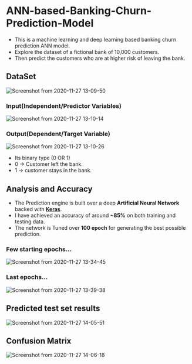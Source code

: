 # ANN-based-Banking-Churn-Prediction-Model
- This is a machine learning and deep learning based banking churn prediction ANN model.
- Explore the dataset of a fictional bank of 10,000 customers.
- Then predict the customers who are at higher risk of leaving the bank.

## DataSet
![Screenshot from 2020-11-27 13-09-50](https://user-images.githubusercontent.com/43890931/100425992-336e9b80-30b6-11eb-9706-1f9c41ec0241.png)

### Input(Independent/Predictor Variables)
![Screenshot from 2020-11-27 13-10-14](https://user-images.githubusercontent.com/43890931/100427551-a24cf400-30b8-11eb-91d4-8a9cfcb9937e.png)

### Output(Dependent/Target Variable) 
![Screenshot from 2020-11-27 13-10-26](https://user-images.githubusercontent.com/43890931/100427678-cf010b80-30b8-11eb-8d62-fa80bd062bd8.png)
- Its binary type (0 OR 1)
- 0 -> Customer left the bank.
- 1 -> customer stays in the bank.

## Analysis and Accuracy
- The Prediction engine is built over a deep **Artificial Neural Network** backed with **[Keras](https://www.tensorflow.org/guide/keras)**.
- I have achieved an accuracy of around **~85%** on both training and testing data.</br>
- The network is Tuned over **100 epoch** for generating the best possible prediction.
### Few starting epochs...
![Screenshot from 2020-11-27 13-34-45](https://user-images.githubusercontent.com/43890931/100427968-4b93ea00-30b9-11eb-9b12-2b3f4e1fcb28.png)
### Last epochs...
![Screenshot from 2020-11-27 13-39-38](https://user-images.githubusercontent.com/43890931/100427984-52226180-30b9-11eb-9160-454f4bb30816.png)
## Predicted test set results
![Screenshot from 2020-11-27 14-05-51](https://user-images.githubusercontent.com/43890931/100428443-f99f9400-30b9-11eb-8b6d-4ad31b6d8d5d.png)
## Confusion Matrix
![Screenshot from 2020-11-27 14-06-18](https://user-images.githubusercontent.com/43890931/100428463-00c6a200-30ba-11eb-9af3-3f25261f86e2.png)
